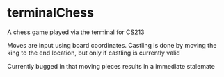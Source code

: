 # terminalChess
A chess game played via the terminal for CS213

Moves are input using board coordinates. Castling is done by moving the king to the end location, but only if castling is currently valid

Currently bugged in that moving pieces results in a immediate stalemate

